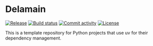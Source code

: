 # Delamain

[![Release](https://img.shields.io/github/v/release/ai-zerolab/Delamain)](https://img.shields.io/github/v/release/ai-zerolab/Delamain)
[![Build status](https://img.shields.io/github/actions/workflow/status/ai-zerolab/Delamain/main.yml?branch=main)](https://github.com/ai-zerolab/Delamain/actions/workflows/main.yml?query=branch%3Amain)
[![Commit activity](https://img.shields.io/github/commit-activity/m/ai-zerolab/Delamain)](https://img.shields.io/github/commit-activity/m/ai-zerolab/Delamain)
[![License](https://img.shields.io/github/license/ai-zerolab/Delamain)](https://img.shields.io/github/license/ai-zerolab/Delamain)

This is a template repository for Python projects that use uv for their dependency management.
